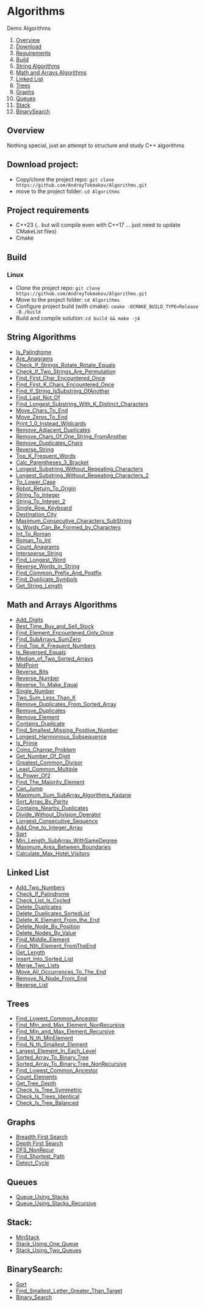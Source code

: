 # Algorithms
Demo Algorithms

1. [Overview](#Overview)
2. [Download](#Download)
3. [Requirements](#Requirements)
4. [Build](#Build)
5. [String Algorithms](#string_algorithms)
6. [Math and Arrays Algorithms](#math_arrays_algorithms)
7. [Linked List](#linked_list)
8. [Trees](#trees)
9. [Graphs](#graphs)
10. [Queues](#queues)
11. [Stack](#stack)
12. [BinarySearch](#binary_search)

<a name="Overview"></a>
## Overview
Nothing special, just an attempt to structure and study C++ algorithms

<a name="Download"></a>
## Download project:
- Copy/clone the project repo: `git clone https://github.com/AndreyTokmakov/Algorithms.git`
- move to the project folder: `cd Algorithms`

<a name="Requirements"></a>
## Project requirements
- C++23 (.. but will compile even with C++17 ... just need to update CMakeList files)
- Cmake

<a name="Build"></a>
## Build
<a name="linux_build"></a>
### Linux
- Clone the project repo: `git clone https://github.com/AndreyTokmakov/Algorithms.git`
- Move to the project folder: `cd Algorithms`
- Configure project build (with cmake): `cmake -DCMAKE_BUILD_TYPE=Release -B./build`
- Build and compile solution: `cd build && make -j4`

<a id="string_algorithms"></a>
## String Algorithms
-  [Is_Palindrome](https://github.com/AndreyTokmakov/Algorithms/blob/bcb2d0be438634c1ccb0971cad4301397bded964/Strings/algorithms/Is_Palindrome.cpp#L20) <br/>
-  [Are_Anagrams](https://github.com/AndreyTokmakov/Algorithms/blob/d6d4dfc40ded255cb55ef8c019008e5f1063785c/Strings/algorithms/Are_Anagrams.cpp#L22)<br/>
-  [Check_If_Strings_Rotate_Rotate_Equals](https://github.com/AndreyTokmakov/Algorithms/blob/d6d4dfc40ded255cb55ef8c019008e5f1063785c/Strings/algorithms/Check_If_Strings_Rotate_Rotate_Equals.cpp#L21)<br/>
-  [Check_If_Two_Strings_Are_Permutation](https://github.com/AndreyTokmakov/Algorithms/blob/d6d4dfc40ded255cb55ef8c019008e5f1063785c/Strings/algorithms/Check_If_Two_Strings_Are_Permutation.cpp#L23 	)<br/>
-  [Find_First_Char_Encountered_Once](https://github.com/AndreyTokmakov/Algorithms/blob/d6d4dfc40ded255cb55ef8c019008e5f1063785c/Strings/algorithms/Find_First_Char_Encountered_Once.cpp#L20)<br/>
-  [Find_First_K_Chars_Encountered_Once](https://github.com/AndreyTokmakov/Algorithms/blob/d6d4dfc40ded255cb55ef8c019008e5f1063785c/Strings/algorithms/Find_First_K_Chars_Encountered_Once.cpp#L19)<br/>
-  [Find_If_String_IsSubstring_OfAnother](https://github.com/AndreyTokmakov/Algorithms/blob/d6d4dfc40ded255cb55ef8c019008e5f1063785c/Strings/algorithms/Find_If_String_IsSubstring_OfAnother.cpp#L22)<br/>
-  [Find_Last_Not_Of](https://github.com/AndreyTokmakov/Algorithms/blob/d6d4dfc40ded255cb55ef8c019008e5f1063785c/Strings/algorithms/Find_Last_Not_Of.cpp#L17)<br/>
-  [Find_Longest_Substring_With_K_Distinct_Characters](https://github.com/AndreyTokmakov/Algorithms/blob/d6d4dfc40ded255cb55ef8c019008e5f1063785c/Strings/algorithms/Find_Longest_Substring_With_K_Distinct_Characters.cpp#L22)<br/>
-  [Move_Chars_To_End](https://github.com/AndreyTokmakov/Algorithms/blob/d6d4dfc40ded255cb55ef8c019008e5f1063785c/Strings/algorithms/Move_Chars_To_End.cpp#L21)<br/>
-  [Move_Zeros_To_End](https://github.com/AndreyTokmakov/Algorithms/blob/d6d4dfc40ded255cb55ef8c019008e5f1063785c/Strings/algorithms/Move_Zeros_To_End.cpp#L21)<br/>
-  [Print_1_0_Instead_Wildcards](https://github.com/AndreyTokmakov/Algorithms/blob/d6d4dfc40ded255cb55ef8c019008e5f1063785c/Strings/algorithms/Print_1_0_Instead_Wildcards.cpp#L23)<br/>
-  [Remove_Adjacent_Duplicates](https://github.com/AndreyTokmakov/Algorithms/blob/d6d4dfc40ded255cb55ef8c019008e5f1063785c/Strings/algorithms/Remove_Adjacent_Duplicates.cpp#L30)<br/>
-  [Remove_Chars_Of_One_String_FromAnother](https://github.com/AndreyTokmakov/Algorithms/blob/d6d4dfc40ded255cb55ef8c019008e5f1063785c/Strings/algorithms/Remove_Chars_Of_One_String_FromAnother.cpp#L20)<br/>
-  [Remove_Duplicates_Chars](https://github.com/AndreyTokmakov/Algorithms/blob/d6d4dfc40ded255cb55ef8c019008e5f1063785c/Strings/algorithms/Remove_Duplicates_Chars.cpp#L20)<br/>
-  [Reverse_String](https://github.com/AndreyTokmakov/Algorithms/blob/d6d4dfc40ded255cb55ef8c019008e5f1063785c/Strings/algorithms/Reverse_String.cpp#L21)<br/>
-  [Top_K_Frequent_Words](https://github.com/AndreyTokmakov/Algorithms/blob/d6d4dfc40ded255cb55ef8c019008e5f1063785c/Strings/algorithms/Top_K_Frequent_Words.cpp#L20)<br/>
-  [Calc_Parentheses_3_Bracket](https://github.com/AndreyTokmakov/Algorithms/blob/d6d4dfc40ded255cb55ef8c019008e5f1063785c/Strings/algorithms/Calc_Parentheses_3_Bracket.cpp#L19)<br/>
-  [Longest_Substring_Without_Repeating_Characters](https://github.com/AndreyTokmakov/Algorithms/blob/5f523bcea1a49736dc1e04b086ad564a1fb82109/Strings/algorithms/Longest_Substring_Without_Repeating_Characters.cpp#L20)<br/>
-  [Longest_Substring_Without_Repeating_Characters_2](https://github.com/AndreyTokmakov/Algorithms/blob/5f523bcea1a49736dc1e04b086ad564a1fb82109/Strings/algorithms/Longest_Substring_Without_Repeating_Characters_2.cpp#L20)<br/>
-  [To_Lower_Case](https://github.com/AndreyTokmakov/Algorithms/blob/2feec239c1f3f8ca954d0ee2704188ecd201b571/Strings/algorithms/To_Lower_Case.cpp#L18)<br/>
-  [Robot_Return_To_Origin](https://github.com/AndreyTokmakov/Algorithms/blob/2feec239c1f3f8ca954d0ee2704188ecd201b571/Strings/algorithms/Robot_Return_To_Origin.cpp#L37)<br/>
-  [String_To_Integer](https://github.com/AndreyTokmakov/Algorithms/blob/2feec239c1f3f8ca954d0ee2704188ecd201b571/Strings/algorithms/String_To_Integer.cpp#L18)<br/>
-  [String_To_Integer_2](https://github.com/AndreyTokmakov/Algorithms/blob/2feec239c1f3f8ca954d0ee2704188ecd201b571/Strings/algorithms/String_To_Integer_2.cpp#L27)<br/>
-  [Single_Row_Keyboard](https://github.com/AndreyTokmakov/Algorithms/blob/2feec239c1f3f8ca954d0ee2704188ecd201b571/Strings/algorithms/Single_Row_Keyboard.cpp#L44)<br/>
-  [Destination_City](https://github.com/AndreyTokmakov/Algorithms/blob/2feec239c1f3f8ca954d0ee2704188ecd201b571/Strings/algorithms/Destination_City.cpp#L52)<br/>
-  [Maximum_Consecutive_Characters_SubString](https://github.com/AndreyTokmakov/Algorithms/blob/608f9070c43f85c5ccb249ecb81985225af1a995/Strings/algorithms/Maximum_Consecutive_Characters_SubString.cpp#L28)<br/>
-  [Is_Words_Can_Be_Formed_by_Characters](https://github.com/AndreyTokmakov/Algorithms/blob/608f9070c43f85c5ccb249ecb81985225af1a995/Strings/algorithms/Is_Words_Can_Be_Formed_by_Characters.cpp#L26)<br/>
-  [Int_To_Roman](https://github.com/AndreyTokmakov/Algorithms/blob/408a1b3356bfa2c194db5eeb96befeba3d81690d/Strings/algorithms/Int_To_Roman.cpp#L34)<br/>
-  [Roman_To_Int](https://github.com/AndreyTokmakov/Algorithms/blob/408a1b3356bfa2c194db5eeb96befeba3d81690d/Strings/algorithms/Roman_To_Int.cpp#L20)<br/>
-  [Count_Anagrams](https://github.com/AndreyTokmakov/Algorithms/blob/408a1b3356bfa2c194db5eeb96befeba3d81690d/Strings/algorithms/Count_Anagrams.cpp#L29)<br/>
-  [Intersperse_String](https://github.com/AndreyTokmakov/Algorithms/blob/408a1b3356bfa2c194db5eeb96befeba3d81690d/Strings/algorithms/Intersperse_String.cpp#L18)<br/>
-  [Find_Longest_Word](https://github.com/AndreyTokmakov/Algorithms/blob/408a1b3356bfa2c194db5eeb96befeba3d81690d/Strings/algorithms/Find_Longest_Word.cpp#L18)<br/>
-  [Reverse_Words_in_String](https://github.com/AndreyTokmakov/Algorithms/blob/408a1b3356bfa2c194db5eeb96befeba3d81690d/Strings/algorithms/Reverse_Words_in_String.cpp#L30)<br/>
-  [Find_Common_Prefix_And_Postfix](https://github.com/AndreyTokmakov/Algorithms/blob/408a1b3356bfa2c194db5eeb96befeba3d81690d/Strings/algorithms/Find_Common_Prefix_And_Postfix.cpp#L26)<br/>
-  [Find_Duplicate_Symbols](https://github.com/AndreyTokmakov/Algorithms/blob/408a1b3356bfa2c194db5eeb96befeba3d81690d/Strings/algorithms/Find_Duplicate_Symbols.cpp#L18)<br/>
-  [Get_String_Length](https://github.com/AndreyTokmakov/Algorithms/blob/408a1b3356bfa2c194db5eeb96befeba3d81690d/Strings/algorithms/Get_String_Length.cpp#L18)<br/>

<a id="math_arrays_algorithms"></a>
## Math and Arrays Algorithms
-  [Add_Digits](https://github.com/AndreyTokmakov/Algorithms/blob/5f523bcea1a49736dc1e04b086ad564a1fb82109/Arrays/algorithms/Add_Digits.cpp#L23) <br/>
-  [Best_Time_Buy_and_Sell_Stock](https://github.com/AndreyTokmakov/Algorithms/blob/5f523bcea1a49736dc1e04b086ad564a1fb82109/Arrays/algorithms/Best_Time_Buy_and_Sell_Stock.cpp#L30) <br/>
-  [Find_Element_Encountered_Only_Once](https://github.com/AndreyTokmakov/Algorithms/blob/5f523bcea1a49736dc1e04b086ad564a1fb82109/Arrays/algorithms/Find_Element_Encountered_Only_Once.cpp#L26) <br/>
-  [Find_SubArrays_SumZero](https://github.com/AndreyTokmakov/Algorithms/blob/5f523bcea1a49736dc1e04b086ad564a1fb82109/Arrays/algorithms/Find_SubArrays_SumZero.cpp#L15) <br/>
-  [Find_Top_K_Frequent_Numbers](https://github.com/AndreyTokmakov/Algorithms/blob/5f523bcea1a49736dc1e04b086ad564a1fb82109/Arrays/algorithms/Find_Top_K_Frequent_Numbers.cpp#L16) <br/>
-  [Is_Reversed_Equals](https://github.com/AndreyTokmakov/Algorithms/blob/5f523bcea1a49736dc1e04b086ad564a1fb82109/Arrays/algorithms/Is_Reversed_Equals.cpp#L15) <br/>
-  [Median_of_Two_Sorted_Arrays](https://github.com/AndreyTokmakov/Algorithms/blob/5f523bcea1a49736dc1e04b086ad564a1fb82109/Arrays/algorithms/Median_of_Two_Sorted_Arrays.cpp#L26) <br/>
-  [MidPoint](https://github.com/AndreyTokmakov/Algorithms/blob/5f523bcea1a49736dc1e04b086ad564a1fb82109/Arrays/algorithms/MidPoint.cpp#L16) <br/>
-  [Reverse_Bits](https://github.com/AndreyTokmakov/Algorithms/blob/5f523bcea1a49736dc1e04b086ad564a1fb82109/Arrays/algorithms/Reverse_Bits.cpp#L26) <br/>
-  [Reverse_Number](https://github.com/AndreyTokmakov/Algorithms/blob/5f523bcea1a49736dc1e04b086ad564a1fb82109/Arrays/algorithms/Reverse_Number.cpp#L25) <br/>
-  [Reverse_To_Make_Equal](https://github.com/AndreyTokmakov/Algorithms/blob/5f523bcea1a49736dc1e04b086ad564a1fb82109/Arrays/algorithms/Reverse_To_Make_Equal.cpp#L16) <br/>
-  [Single_Number](https://github.com/AndreyTokmakov/Algorithms/blob/5f523bcea1a49736dc1e04b086ad564a1fb82109/Arrays/algorithms/Single_Number.cpp#L29) <br/>
-  [Two_Sum_Less_Than_K](https://github.com/AndreyTokmakov/Algorithms/blob/5f523bcea1a49736dc1e04b086ad564a1fb82109/Arrays/algorithms/Two_Sum_Less_Than_K.cpp#L23) <br/>
-  [Remove_Duplicates_From_Sorted_Array](https://github.com/AndreyTokmakov/Algorithms/blob/6df0032f61d3cca0c0c9ed8eb4aa1a6ca2747eb8/Arrays/algorithms/Remove_Duplicates_From_Sorted_Array.cpp#L28)<br/>
-  [Remove_Duplicates](https://github.com/AndreyTokmakov/Algorithms/blob/6df0032f61d3cca0c0c9ed8eb4aa1a6ca2747eb8/Arrays/algorithms/Remove_Duplicates.cpp#L18)<br/>
-  [Remove_Element](https://github.com/AndreyTokmakov/Algorithms/blob/6df0032f61d3cca0c0c9ed8eb4aa1a6ca2747eb8/Arrays/algorithms/Remove_Element.cpp#L19)<br/>
-  [Contains_Duplicate](https://github.com/AndreyTokmakov/Algorithms/blob/6df0032f61d3cca0c0c9ed8eb4aa1a6ca2747eb8/Arrays/algorithms/Contains_Duplicate.cpp#L18)<br/>
-  [Find_Smallest_Missing_Positive_Number](https://github.com/AndreyTokmakov/Algorithms/blob/6df0032f61d3cca0c0c9ed8eb4aa1a6ca2747eb8/Arrays/algorithms/Find_Smallest_Missing_Positive_Number.cpp#L17)<br/>
-  [Longest_Harmonious_Subsequence](https://github.com/AndreyTokmakov/Algorithms/blob/8f8f2ff22cf57719ab5af2c65ccdcb2ab090979e/Arrays/algorithms/Longest_Harmonious_Subsequence.cpp#L25)<br/>
-  [Is_Prime](https://github.com/AndreyTokmakov/Algorithms/blob/8f8f2ff22cf57719ab5af2c65ccdcb2ab090979e/Arrays/algorithms/Is_Prime.cpp#L18)<br/>
-  [Coins_Change_Problem](https://github.com/AndreyTokmakov/Algorithms/blob/8f8f2ff22cf57719ab5af2c65ccdcb2ab090979e/Arrays/algorithms/Coins_Change_Problem.cpp#L19)<br/>
-  [Get_Number_Of_Digit](https://github.com/AndreyTokmakov/Algorithms/blob/8f8f2ff22cf57719ab5af2c65ccdcb2ab090979e/Arrays/algorithms/Get_Number_Of_Digit.cpp#L18)<br/>
-  [Greatest_Common_Divisor](https://github.com/AndreyTokmakov/Algorithms/blob/8f8f2ff22cf57719ab5af2c65ccdcb2ab090979e/Arrays/algorithms/Greatest_Common_Divisor.cpp#L27)<br/>
-  [Least_Common_Multiple](https://github.com/AndreyTokmakov/Algorithms/blob/8f8f2ff22cf57719ab5af2c65ccdcb2ab090979e/Arrays/algorithms/Least_Common_Multiple.cpp#L18)<br/>
-  [Is_Power_Of2](https://github.com/AndreyTokmakov/Algorithms/blob/8f8f2ff22cf57719ab5af2c65ccdcb2ab090979e/Arrays/algorithms/Is_Power_Of2.cpp#L18)<br/>
-  [Find_The_Majority_Element](https://github.com/AndreyTokmakov/Algorithms/blob/69603dd9203873533bd66491f1936d57da357bd3/Arrays/algorithms/Find_The_Majority_Element.cpp#L27)<br/>
-  [Can_Jump](https://github.com/AndreyTokmakov/Algorithms/blob/69603dd9203873533bd66491f1936d57da357bd3/Arrays/algorithms/Can_Jump.cpp#L25)<br/>
-  [Maximum_Sum_SubArray_Algorithms_Kadane](https://github.com/AndreyTokmakov/Algorithms/blob/69603dd9203873533bd66491f1936d57da357bd3/Arrays/algorithms/Maximum_Sum_SubArray_Algorithms_Kadane.cpp#L18)<br/>
-  [Sort_Array_By_Parity](https://github.com/AndreyTokmakov/Algorithms/blob/69603dd9203873533bd66491f1936d57da357bd3/Arrays/algorithms/Sort_Array_By_Parity.cpp#L24)<br/>
-  [Contains_Nearby_Duplicates](https://github.com/AndreyTokmakov/Algorithms/blob/9e71d8a6e1a3d994c913d668ba4462c45358e71b/Arrays/algorithms/Contains_Nearby_Duplicates.cpp#L27)<br/>
-  [Divide_Without_Division_Operator](https://github.com/AndreyTokmakov/Algorithms/blob/d8c4cc25914e549bf86bbe43241d2831b00e8286/Arrays/algorithms/Divide_Without_Division_Operator.cpp#L18)<br/>
-  [Longest_Consecutive_Sequence](https://github.com/AndreyTokmakov/Algorithms/blob/608f9070c43f85c5ccb249ecb81985225af1a995/Arrays/algorithms/Longest_Consecutive_Sequence.cpp#L18)<br/>
-  [Add_One_to_Integer_Array](https://github.com/AndreyTokmakov/Algorithms/blob/608f9070c43f85c5ccb249ecb81985225af1a995/Arrays/algorithms/Add_One_to_Integer_Array.cpp#L27)<br/>
-  [Sqrt](https://github.com/AndreyTokmakov/Algorithms/blob/608f9070c43f85c5ccb249ecb81985225af1a995/Arrays/algorithms/Sqrt.cpp#L17)<br/>
-  [Min_Length_SubArray_WithSameDegree](https://github.com/AndreyTokmakov/Algorithms/blob/b4cf4e0e248ca54a4efe08ae613986c7265a6318/Arrays/algorithms/Min_Length_SubArray_WithSameDegree.cpp#L42)<br/>
-  [Maximum_Area_Between_Boundaries](https://github.com/AndreyTokmakov/Algorithms/blob/b4cf4e0e248ca54a4efe08ae613986c7265a6318/Arrays/algorithms/Maximum_Area_Between_Boundaries.cpp#L30)<br/>
-  [Calculate_Max_Hotel_Visitors](https://github.com/AndreyTokmakov/Algorithms/blob/b4cf4e0e248ca54a4efe08ae613986c7265a6318/Arrays/algorithms/Calculate_Max_Hotel_Visitors.cpp#L23)<br/>


<a id="linked_list"></a>
## Linked List
-  [Add_Two_Numbers](https://github.com/AndreyTokmakov/Algorithms/blob/102d26b9776287516bc34c0e73da4d3fa11f3e21/LinkedList/algorithms/Add_Two_Numbers.cpp#L27)<br/>
-  [Check_If_Palindrome](https://github.com/AndreyTokmakov/Algorithms/blob/102d26b9776287516bc34c0e73da4d3fa11f3e21/LinkedList/algorithms/Check_If_Palindrome.cpp#L20)<br/>
-  [Check_List_Is_Cycled](https://github.com/AndreyTokmakov/Algorithms/blob/102d26b9776287516bc34c0e73da4d3fa11f3e21/LinkedList/algorithms/Check_List_Is_Cycled.cpp#L20)<br/>
-  [Delete_Duplicates](https://github.com/AndreyTokmakov/Algorithms/blob/102d26b9776287516bc34c0e73da4d3fa11f3e21/LinkedList/algorithms/Delete_Duplicates.cpp#L20)<br/>
-  [Delete_Duplicates_SortedList](https://github.com/AndreyTokmakov/Algorithms/blob/102d26b9776287516bc34c0e73da4d3fa11f3e21/LinkedList/algorithms/Delete_Duplicates_SortedList.cpp#L18)<br/>
-  [Delete_K_Element_From_the_End](https://github.com/AndreyTokmakov/Algorithms/blob/102d26b9776287516bc34c0e73da4d3fa11f3e21/LinkedList/algorithms/Delete_K_Element_From_the_End.cpp#L18)<br/>
-  [Delete_Node_By_Position](https://github.com/AndreyTokmakov/Algorithms/blob/102d26b9776287516bc34c0e73da4d3fa11f3e21/LinkedList/algorithms/Delete_Node_By_Position.cpp#L19C25-L19C26)<br/>
-  [Delete_Nodes_By_Value](https://github.com/AndreyTokmakov/Algorithms/blob/102d26b9776287516bc34c0e73da4d3fa11f3e21/LinkedList/algorithms/Delete_Nodes_By_Value.cpp#L18)<br/>
-  [Find_Middle_Element](https://github.com/AndreyTokmakov/Algorithms/blob/102d26b9776287516bc34c0e73da4d3fa11f3e21/LinkedList/algorithms/Find_Middle_Element.cpp#L17)<br/>
-  [Find_Nth_Element_FromTheEnd](https://github.com/AndreyTokmakov/Algorithms/blob/102d26b9776287516bc34c0e73da4d3fa11f3e21/LinkedList/algorithms/Find_Nth_Element_FromTheEnd.cpp#L20)<br/>
-  [Get_Length](https://github.com/AndreyTokmakov/Algorithms/blob/102d26b9776287516bc34c0e73da4d3fa11f3e21/LinkedList/algorithms/Get_Length.cpp#L18)<br/>
-  [Insert_Into_Sorted_List](https://github.com/AndreyTokmakov/Algorithms/blob/102d26b9776287516bc34c0e73da4d3fa11f3e21/LinkedList/algorithms/Insert_Into_Sorted_List.cpp#L18)<br/>
-  [Merge_Two_Lists](https://github.com/AndreyTokmakov/Algorithms/blob/102d26b9776287516bc34c0e73da4d3fa11f3e21/LinkedList/algorithms/Merge_Two_Lists.cpp#L19)<br/>
-  [Move_All_Occurrences_To_The_End](https://github.com/AndreyTokmakov/Algorithms/blob/102d26b9776287516bc34c0e73da4d3fa11f3e21/LinkedList/algorithms/Move_All_Occurrences_To_The_End.cpp#L19)<br/>
-  [Remove_N_Node_From_End](https://github.com/AndreyTokmakov/Algorithms/blob/102d26b9776287516bc34c0e73da4d3fa11f3e21/LinkedList/algorithms/Remove_N_Node_From_End.cpp#L18)<br/>
-  [Reverse_List](https://github.com/AndreyTokmakov/Algorithms/blob/102d26b9776287516bc34c0e73da4d3fa11f3e21/LinkedList/algorithms/Reverse_List.cpp#L18)<br/>

<a id="trees"></a>
## Trees
-  [Find_Lowest_Common_Ancestor](https://github.com/AndreyTokmakov/Algorithms/blob/6df0032f61d3cca0c0c9ed8eb4aa1a6ca2747eb8/Trees/algorithms/Find_Lowest_Common_Ancestor.cpp#L17)<br/>
-  [Find_Min_and_Max_Element_NonRecursive](https://github.com/AndreyTokmakov/Algorithms/blob/6df0032f61d3cca0c0c9ed8eb4aa1a6ca2747eb8/Trees/algorithms/Find_Min_and_Max_Element_NonRecursive.cpp#L18)<br/>
-  [Find_Min_and_Max_Element_Recursive](https://github.com/AndreyTokmakov/Algorithms/blob/6df0032f61d3cca0c0c9ed8eb4aa1a6ca2747eb8/Trees/algorithms/Find_Min_and_Max_Element_Recursive.cpp#L18)<br/>
-  [Find_N_th_MinElement](https://github.com/AndreyTokmakov/Algorithms/blob/6df0032f61d3cca0c0c9ed8eb4aa1a6ca2747eb8/Trees/algorithms/Find_N_th_MinElement.cpp#L17)<br/>
-  [Find_N_th_Smallest_Element](https://github.com/AndreyTokmakov/Algorithms/blob/6df0032f61d3cca0c0c9ed8eb4aa1a6ca2747eb8/Trees/algorithms/Find_N_th_Smallest_Element.cpp#L18)<br/>
-  [Largest_Element_In_Each_Level](https://github.com/AndreyTokmakov/Algorithms/blob/6df0032f61d3cca0c0c9ed8eb4aa1a6ca2747eb8/Trees/algorithms/Largest_Element_In_Each_Level.cpp#L18)<br/>
-  [Sorted_Array_To_Binary_Tree](https://github.com/AndreyTokmakov/Algorithms/blob/6df0032f61d3cca0c0c9ed8eb4aa1a6ca2747eb8/Trees/algorithms/Sorted_Array_To_Binary_Tree.cpp#L18)<br/>
-  [Sorted_Array_To_Binary_Tree_NonRecursive](https://github.com/AndreyTokmakov/Algorithms/blob/6df0032f61d3cca0c0c9ed8eb4aa1a6ca2747eb8/Trees/algorithms/Sorted_Array_To_Binary_Tree_NonRecursive.cpp#L17)<br/>
-  [Find_Lowest_Common_Ancestor](https://github.com/AndreyTokmakov/Algorithms/blob/8f8f2ff22cf57719ab5af2c65ccdcb2ab090979e/Trees/algorithms/Find_Lowest_Common_Ancestor.cpp#L17)<br/>
-  [Count_Elements](https://github.com/AndreyTokmakov/Algorithms/blob/8f8f2ff22cf57719ab5af2c65ccdcb2ab090979e/Trees/algorithms/Count_Elements.cpp#L22)<br/>
-  [Get_Tree_Depth](https://github.com/AndreyTokmakov/Algorithms/blob/8f8f2ff22cf57719ab5af2c65ccdcb2ab090979e/Trees/algorithms/Get_Tree_Depth.cpp#L23)<br/>
-  [Check_Is_Tree_Symmetric](https://github.com/AndreyTokmakov/Algorithms/blob/b4cf4e0e248ca54a4efe08ae613986c7265a6318/Trees/algorithms/Check_Is_Tree_Symmetric.cpp#L57)<br/>
-  [Check_Is_Trees_Identical](https://github.com/AndreyTokmakov/Algorithms/blob/b4cf4e0e248ca54a4efe08ae613986c7265a6318/Trees/algorithms/Check_Is_Trees_Identical.cpp#L23)<br/>
-  [Check_Is_Tree_Balanced](https://github.com/AndreyTokmakov/Algorithms/blob/b4cf4e0e248ca54a4efe08ae613986c7265a6318/Trees/algorithms/Check_Is_Tree_Balanced.cpp#L49)<br/>

<a id="graphs"></a>
## Graphs
-  [Breadth First Search](https://github.com/AndreyTokmakov/Algorithms/blob/f8facd684676b94336d8a66e406479b0436a6ac4/Graphs/algorithms/BFS.cpp#L55)<br/>
-  [Depth First Search](https://github.com/AndreyTokmakov/Algorithms/blob/f8facd684676b94336d8a66e406479b0436a6ac4/Graphs/algorithms/DFS.cpp#L105)<br/>
-  [DFS_NonRecur](https://github.com/AndreyTokmakov/Algorithms/blob/f8facd684676b94336d8a66e406479b0436a6ac4/Graphs/algorithms/DFS_NonRecur.cpp#L83)<br/>
-  [Find_Shortest_Path](https://github.com/AndreyTokmakov/Algorithms/blob/f8facd684676b94336d8a66e406479b0436a6ac4/Graphs/algorithms/Find_Shortest_Path.cpp#L63)<br/>
-  [Detect_Cycle](https://github.com/AndreyTokmakov/Algorithms/blob/f8facd684676b94336d8a66e406479b0436a6ac4/Graphs/algorithms/Detect_Cycle.cpp#L52)<br/>

<a id="queues"></a>
## Queues
-  [Queue_Using_Stacks](https://github.com/AndreyTokmakov/Algorithms/blob/8129a6762c48c3cb28b8b032b977c66ef1e5e141/Queues/algorithms/Queue_Using_Stacks.cpp#L19)<br/>
-  [Queue_Using_Stacks_Recursive](https://github.com/AndreyTokmakov/Algorithms/blob/8129a6762c48c3cb28b8b032b977c66ef1e5e141/Queues/algorithms/Queue_Using_Stacks_Recursive.cpp#L18)<br/>

<a id="stack"></a>
## Stack:
-  [MinStack](https://github.com/AndreyTokmakov/Algorithms/blob/1828fbee3016300002c24cafc209220f11dc0766/Stack/algorithms/MinStack.cpp#L20)<br/>
-  [Stack_Using_One_Queue](https://github.com/AndreyTokmakov/Algorithms/blob/1828fbee3016300002c24cafc209220f11dc0766/Stack/algorithms/Stack_Using_One_Queue.cpp#L20)<br/>
-  [Stack_Using_Two_Queues](https://github.com/AndreyTokmakov/Algorithms/blob/1828fbee3016300002c24cafc209220f11dc0766/Stack/algorithms/Stack_Using_Two_Queues.cpp#L19)<br/>

<a id="binary_search"></a>
## BinarySearch:
-  [Sqrt](https://github.com/AndreyTokmakov/Algorithms/blob/608f9070c43f85c5ccb249ecb81985225af1a995/Arrays/algorithms/Sqrt.cpp#L17)<br/>
-  [Find_Smallest_Letter_Greater_Than_Target](https://github.com/AndreyTokmakov/Algorithms/blob/608f9070c43f85c5ccb249ecb81985225af1a995/BinarySearch/algorithms/Find_Smallest_Letter_Greater_Than_Target.cpp#L31C16-L31C17)<br/>
-  [Binary_Search](https://github.com/AndreyTokmakov/Algorithms/blob/b4cf4e0e248ca54a4efe08ae613986c7265a6318/BinarySearch/algorithms/Binary_Search.cpp#L35)<br/>